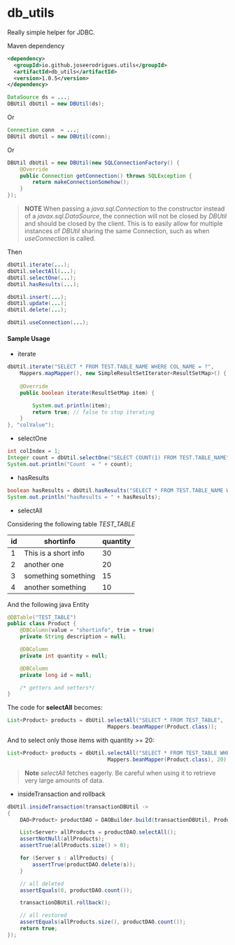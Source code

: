 # db_utils
Really simple helper for JDBC.


Maven dependency

```xml
<dependency>
  <groupId>io.github.joseerodrigues.utils</groupId>
  <artifactId>db_utils</artifactId>
  <version>1.0.5</version>
</dependency>
```


````java
DataSource ds = ...;
DBUtil dbUtil = new DBUtil(ds);
````

Or

````java
Connection conn  = ...;
DBUtil dbUtil = new DBUtil(conn);
````

Or 

````java
DBUtil dbUtil = new DBUtil(new SQLConnectionFactory() {
    @Override
    public Connection getConnection() throws SQLException {
        return makeConnectionSomehow();
    }
});
````

>**NOTE**
When passing a *java.sql.Connection* to the constructor instead of a *javax.sql.DataSource*, 
the connection will not be closed by *DBUtil* and should be closed by the client.
This is to easily allow for multiple instances of *DBUtil* sharing the same Connection, 
such as when *useConnection* is called.


Then

````java
dbUtil.iterate(...);
dbUtil.selectAll(...);
dbUtil.selectOne(...);
dbUtil.hasResults(...);

dbUtil.insert(...);
dbUtil.update(...);
dbUtil.delete(...);

dbUtil.useConnection(...);
````

#### Sample Usage

* iterate
````java
dbUtil.iterate("SELECT * FROM TEST.TABLE_NAME WHERE COL_NAME = ?", 
    Mappers.mapMapper(), new SimpleResultSetIterator<ResultSetMap>() {
    
    @Override
    public boolean iterate(ResultSetMap item) {

        System.out.println(item);
        return true; // false to stop iterating
    }
}, "colValue");
````

* selectOne

````java
int colIndex = 1;
Integer count = dbUtil.selectOne("SELECT COUNT(1) FROM TEST.TABLE_NAME", Mappers.intMapper(colIndex));
System.out.println("Count  = " + count);
````

* hasResults

````java
boolean hasResults = dbUtil.hasResults("SELECT * FROM TEST.TABLE_NAME WHERE COL_NAME = ?", "colValue");
System.out.println("hasResults = " + hasResults);
````

* selectAll

Considering the following table *TEST_TABLE*

id | shortinfo | quantity
--- | --- | ---
1 | This is a short info | 30
2 | another one | 20
3 | something something | 15
4 | another something | 10

And the following java Entity

````java
@DBTable("TEST_TABLE")
public class Product {
    @DBColumn(value = "shortinfo", trim = true)
    private String description = null;

    @DBColumn
    private int quantity = null;

    @DBColumn
    private long id = null;

    /* getters and setters*/    
}
````

The code for **selectAll** becomes:

````java
List<Product> products = dbUtil.selectAll("SELECT * FROM TEST_TABLE", 
                                Mappers.beanMapper(Product.class));
````

And to select only those items with quantity >= 20:

````java
List<Product> products = dbUtil.selectAll("SELECT * FROM TEST_TABLE WHERE quantity >= ?", 
                                Mappers.beanMapper(Product.class), 20);
````

>**Note**
>*selectAll* fetches eagerly. Be careful when using it to retrieve very large amounts of data.

* insideTransaction and rollback


````java
dbUtil.insideTransaction(transactionDBUtil ->
{
    DAO<Product> productDAO = DAOBuilder.build(transactionDBUtil, Product.class);

    List<Server> allProducts = productDAO.selectAll();
    assertNotNull(allProducts);
    assertTrue(allProducts.size() > 0);

    for (Server s : allProducts) {
        assertTrue(productDAO.delete(s));
    }

    // all deleted
    assertEquals(0, productDAO.count());

    transactionDBUtil.rollback();

    // all restored
    assertEquals(allProducts.size(), productDAO.count());
    return true;
});
````